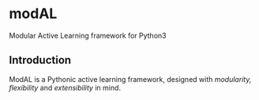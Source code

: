 # modAL
Modular Active Learning framework for Python3

## Introduction
ModAL is a Pythonic active learning framework, designed with *modularity, flexibility* and *extensibility* in mind.
